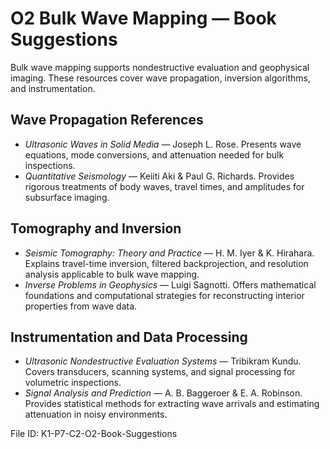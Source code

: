 # O2 Bulk Wave Mapping — Book Suggestions

Bulk wave mapping supports nondestructive evaluation and geophysical imaging. These resources cover wave propagation, inversion algorithms, and instrumentation.

## Wave Propagation References
- *Ultrasonic Waves in Solid Media* — Joseph L. Rose. Presents wave equations, mode conversions, and attenuation needed for bulk inspections.
- *Quantitative Seismology* — Keiiti Aki & Paul G. Richards. Provides rigorous treatments of body waves, travel times, and amplitudes for subsurface imaging.

## Tomography and Inversion
- *Seismic Tomography: Theory and Practice* — H. M. Iyer & K. Hirahara. Explains travel-time inversion, filtered backprojection, and resolution analysis applicable to bulk wave mapping.
- *Inverse Problems in Geophysics* — Luigi Sagnotti. Offers mathematical foundations and computational strategies for reconstructing interior properties from wave data.

## Instrumentation and Data Processing
- *Ultrasonic Nondestructive Evaluation Systems* — Tribikram Kundu. Covers transducers, scanning systems, and signal processing for volumetric inspections.
- *Signal Analysis and Prediction* — A. B. Baggeroer & E. A. Robinson. Provides statistical methods for extracting wave arrivals and estimating attenuation in noisy environments.

File ID: K1-P7-C2-O2-Book-Suggestions
